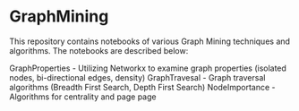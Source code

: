# GraphMining
This repository contains notebooks of various Graph Mining techniques and algorithms.  The notebooks are described below:

GraphProperties - Utilizing Networkx to examine graph properties (isolated nodes, bi-directional edges, density)
GraphTravesal - Graph traversal algorithms (Breadth First Search, Depth First Search)
NodeImportance - Algorithms for centrality and page page
